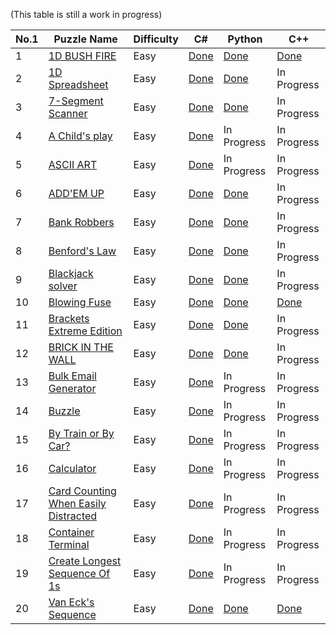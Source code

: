 (This table is still a work in progress)

<table>
  <thead>
    <tr>
      <th>No.1</th>
      <th>Puzzle Name</th>
      <th>Difficulty</th>
      <th>C#</th>
      <th>Python</th>
      <th>C++</th
    </tr>
  </thead>
  <tbody>
    <tr>
      <td>1</td>
      <td> <a href="https://www.codingame.com/training/easy/1d-bush-fire"> 1D BUSH FIRE</a> </td>
      <td>Easy</td>
      <td> <a href="https://github.com/KGrants/CodinGame/blob/main/Easy/1D%20Bush%20Fire/1D%20Bush%20Fire.cs"> Done</a> </td>
      <td> <a href="https://github.com/KGrants/CodinGame/blob/main/Easy/1D%20Bush%20Fire/1D%20Bush%20Fire.py"> Done</a> </td>
      <td> <a href="https://github.com/KGrants/CodinGame/blob/main/Easy/1D%20Bush%20Fire/1D%20Bush%20File.cpp"> Done</a> </td>
    </tr>
    <tr>
      <td>2</td>
      <td> <a href="https://www.codingame.com/training/easy/1d-spreadsheet"> 1D Spreadsheet</a> </td>
      <td>Easy</td>
      <td> <a href="https://github.com/KGrants/CodinGame/blob/main/Easy/1D%20Spreadsheet/1D%20Spreadsheet.cs"> Done</a> </td>
      <td> <a href="https://github.com/KGrants/CodinGame/blob/main/Easy/1D%20Spreadsheet/1D%20Spreadsheet.py"> Done</a> </td>
      <td>In Progress</td>
    </tr>
    <tr>
      <td>3</td>
      <td> <a href="https://www.codingame.com/training/easy/7-segment-scanner"> 7-Segment Scanner</a> </td>
      <td>Easy</td>
      <td> <a href="https://github.com/KGrants/CodinGame/blob/main/Easy/7-Segment%20Scanner/7-Segment%20Scanner.cs"> Done</a> </td>
      <td> <a href="https://github.com/KGrants/CodinGame/blob/main/Easy/7-Segment%20Scanner/7-Segment%20Scanner.py"> Done</a> </td>
      <td>In Progress</td>
    </tr>
    <tr>
      <td>4</td>
      <td> <a href="https://www.codingame.com/training/easy/a-childs-play"> A Child's play</a> </td>
      <td>Easy</td>
      <td> <a href="https://github.com/KGrants/CodinGame/blob/main/Easy/A%20child's%20play/A%20child's%20play.cs"> Done</a> </td>
      <td>In Progress</td>
      <td>In Progress</td>
    </tr>
    <tr>
      <td>5</td>
      <td> <a href="https://www.codingame.com/training/easy/ascii-art"> ASCII ART</a> </td>
      <td>Easy</td>
      <td> <a href="https://github.com/KGrants/CodinGame/blob/main/Easy/ASCII%20ART/ASCII%20ART.cs"> Done</a> </td>
      <td>In Progress</td>
      <td>In Progress</td>
    </tr>
    <tr>
    <tr>
      <td>6</td>
      <td> <a href="https://www.codingame.com/training/easy/addem-up"> ADD'EM UP</a> </td>
      <td>Easy</td>
      <td> <a href="https://github.com/KGrants/CodinGame/blob/main/Easy/Add'em%20Up/Add'em%20Up.cs"> Done</a> </td>
      <td> <a href="https://github.com/KGrants/CodinGame/blob/main/Easy/Add'em%20Up/Add'em%20Up.py"> Done</a> </td>
      <td>In Progress</td>
    </tr>
    <tr>
    <tr>
      <td>7</td>
      <td> <a href="https://www.codingame.com/training/easy/bank-robbers"> Bank Robbers</a> </td>
      <td>Easy</td>
      <td> <a href="https://github.com/KGrants/CodinGame/blob/main/Easy/Bank%20Robbers/Bank%20Robbers.cs"> Done</a> </td>
      <td> <a href="https://github.com/KGrants/CodinGame/blob/main/Easy/Bank%20Robbers/Bank%20Robbers.py"> Done</a> </td>
      <td>In Progress</td>
    </tr>
    <tr>
    <tr>
      <td>8</td>
      <td> <a href="https://www.codingame.com/training/easy/benfords-law"> Benford's Law</a> </td>
      <td>Easy</td>
      <td> <a href="https://github.com/KGrants/CodinGame/blob/main/Easy/Benford's%20Law/Benford's%20Law.cs"> Done</a> </td>
      <td> <a href="https://github.com/KGrants/CodinGame/blob/main/Easy/Benford's%20Law/Benford's%20Law.py"> Done</a> </td>
      <td>In Progress</td>
    </tr>
    <tr>
    <tr>
      <td>9</td>
      <td> <a href="https://www.codingame.com/training/easy/blackjack-solver"> Blackjack solver</a> </td>
      <td>Easy</td>
      <td> <a href="https://github.com/KGrants/CodinGame/blob/main/Easy/Blackjack%20solver/Blackjack%20solver.cs"> Done</a> </td>
      <td> <a href="https://github.com/KGrants/CodinGame/blob/main/Easy/Blackjack%20solver/Blackjack%20solver.py"> Done</a> </td>
      <td>In Progress</td>
    </tr>
    <tr>
      <td>10</td>
      <td> <a href="https://www.codingame.com/training/easy/blowing-fuse"> Blowing Fuse</a> </td>
      <td>Easy</td>
      <td> <a href="https://github.com/KGrants/CodinGame/blob/main/Easy/Blowing%20Fuse/Blowing%20Fuse.cs"> Done</a> </td>
      <td> <a href="https://github.com/KGrants/CodinGame/blob/main/Easy/Blowing%20Fuse/Blowing%20Fuse.py"> Done</a> </td>
      <td> <a href="https://github.com/KGrants/CodinGame/blob/main/Easy/Blowing%20Fuse/Blowing%20Fuse.cpp"> Done</a></td>
    </tr>
    <tr>
      <td>11</td>
      <td> <a href="https://www.codingame.com/training/easy/brackets-extreme-edition"> Brackets Extreme Edition</a> </td>
      <td>Easy</td>
      <td> <a href="https://github.com/KGrants/CodinGame/blob/main/Easy/Brackets%20Extreme%20Edition/Brackets%20Extreme%20Edition.cs"> Done</a> </td>
      <td> <a href="https://github.com/KGrants/CodinGame/blob/main/Easy/Brackets%20Extreme%20Edition/Brackets%20Extreme%20Edition.py"> Done</a> </td>
      <td>In Progress</td>
    </tr>
    <tr>
      <td>12</td>
      <td> <a href="https://www.codingame.com/training/easy/brick-in-the-wall"> BRICK IN THE WALL</a> </td>
      <td>Easy</td>
      <td> <a href="https://github.com/KGrants/CodinGame/blob/main/Easy/Brick%20in%20the%20Wall/Brick%20in%20the%20Wall.cs"> Done</a> </td>
      <td> <a href="https://github.com/KGrants/CodinGame/blob/main/Easy/Brick%20in%20the%20Wall/Brick%20in%20the%20Wall.py"> Done</a> </td>
      <td>In Progress</td>
    </tr>
    <tr>
      <td>13</td>
      <td> <a href="https://www.codingame.com/training/easy/bulk-email-generator"> Bulk Email Generator</a> </td>
      <td>Easy</td>
      <td> <a href="https://github.com/KGrants/CodinGame/blob/main/Easy/Bulk%20Email%20Generator/Bulk%20Email%20Generator.cs"> Done</a> </td>
      <td>In Progress</td>
      <td>In Progress</td>
    </tr>
    <tr>
      <td>14</td>
      <td> <a href="https://www.codingame.com/training/easy/buzzle"> Buzzle</a> </td>
      <td>Easy</td>
      <td> <a href="https://github.com/KGrants/CodinGame/blob/main/Easy/Buzzle/Buzzle.cs"> Done</a> </td>
      <td>In Progress</td>
      <td>In Progress</td>
    </tr>
    <tr>
      <td>15</td>
      <td> <a href="https://www.codingame.com/training/easy/by-train-or-by-car"> By Train or By Car?</a> </td>
      <td>Easy</td>
      <td> <a href="https://github.com/KGrants/CodinGame/blob/main/Easy/By%20train%20or%20by%20car/By%20train%20or%20by%20car.cs"> Done</a> </td>
      <td>In Progress</td>
      <td>In Progress</td>
    </tr>
    <tr>
      <td>16</td>
      <td> <a href="https://www.codingame.com/training/easy/calculator"> Calculator</a> </td>
      <td>Easy</td>
      <td> <a href="https://github.com/KGrants/CodinGame/blob/main/Easy/Calculator/Calculator.cs"> Done</a> </td>
      <td>In Progress</td>
      <td>In Progress</td>
    </tr>
    <tr>
      <td>17</td>
      <td> <a href="https://www.codingame.com/training/easy/card-counting-when-easily-distracted"> Card Counting When Easily Distracted</a> </td>
      <td>Easy</td>
      <td> <a href="https://github.com/KGrants/CodinGame/blob/main/Easy/Card%20Counting%20When%20Easily%20Distracted/Card%20Counting%20When%20Easily%20Distracted.cs"> Done</a> </td>
      <td>In Progress</td>
      <td>In Progress</td>
    </tr>
    <tr>
      <td>18</td>
      <td> <a href="https://www.codingame.com/training/easy/container-terminal"> Container Terminal</a> </td>
      <td>Easy</td>
      <td> <a href="https://github.com/KGrants/CodinGame/blob/main/Easy/Container%20Terminal/Container%20Terminal.cs"> Done</a> </td>
      <td>In Progress</td>
      <td>In Progress</td>
    </tr>
    <tr>
      <td>19</td>
      <td> <a href="https://www.codingame.com/training/easy/create-the-longest-sequence-of-1s"> Create Longest Sequence Of 1s</a> </td>
      <td>Easy</td>
      <td> <a href="https://github.com/KGrants/CodinGame/blob/main/Easy/Create%20the%20longest%20sequence%20of%201s/Create%20the%20longest%20sequence%20of%201s.cs"> Done</a> </td>
      <td>In Progress</td>
      <td>In Progress</td>
    </tr>
    <tr>
      <td>20</td>
      <td> <a href="https://www.codingame.com/training/easy/van-ecks-sequence"> Van Eck's Sequence</a> </td>
      <td>Easy</td>
      <td> <a href="https://github.com/KGrants/CodinGame/blob/main/Easy/Van%20Eck's%20sequence/Van%20Eck's%20sequence.cs"> Done</a> </td>
      <td> <a href="https://github.com/KGrants/CodinGame/blob/main/Easy/Van%20Eck's%20sequence/Van%20Eck's%20sequence.py"> Done</a> </td>
      <td> <a href="https://github.com/KGrants/CodinGame/blob/main/Easy/Van%20Eck's%20sequence/Van%20Eck's%20sequence.cpp"> Done</a> </td>
    </tr>
  </tbody>
</table>

